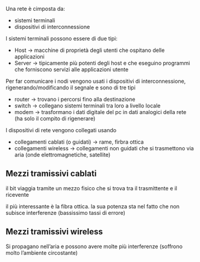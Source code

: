 Una rete è cimposta da:
- sistemi terminali
- dispositivi di interconnessione

I sistemi terminali possono essere di due tipi:
- Host → macchine di proprietà degli utenti che ospitano delle applicazioni
- Server → tipicamente più potenti degli host e che eseguino programmi che forniscono servizi alle applicazioni utente

Per far comunicare i nodi vengono usati i dispositivi di interconnessione, rigenerando/modificando il segnale e sono di tre tipi
- router → trovano i percorsi fino alla destinazione
- switch → collegano sistemi terminali tra loro a livello locale
- modem → trasformano i dati digitale del pc in dati analogici della rete (ha solo il compito di rigenerare)

I dispositivi di rete vengono collegati usando
- collegamenti cablati (o guidati) → rame, firbra ottica
- collegamenti wireless → collegamenti non guidati che si trasmettono via aria (onde elettromagnetiche, satellite)

## Mezzi tramissivi cablati
il bit viaggia tramite un mezzo fisico che si trova tra il trasmittente e il ricevente

il più interessante è la fibra ottica. la sua potenza sta nel fatto che non subisce interferenze (bassissimo tassi di errore)

## Mezzi tramissivi wireless
Si propagano nell’aria e possono avere molte più interferenze (soffrono molto l’ambiente circostante)


